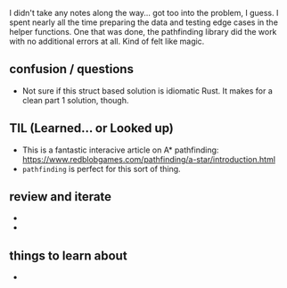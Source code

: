 I didn't take any notes along the way... got too into the problem, I guess. I spent nearly all the time preparing the data and testing edge cases in the helper functions. One that was done, the pathfinding library did the work with no additional errors at all. Kind of felt like magic. 

## confusion / questions
* Not sure if this struct based solution is idiomatic Rust. It makes for a clean part 1 solution, though.

## TIL (Learned... or Looked up)
* This is a fantastic interacive article on A* pathfinding: https://www.redblobgames.com/pathfinding/a-star/introduction.html
* `pathfinding` is perfect for this sort of thing.

## review and iterate
* 
* 

## things to learn about
* 

